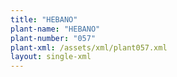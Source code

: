 ```yaml
---
title: "HEBANO"
plant-name: "HEBANO"
plant-number: "057"
plant-xml: /assets/xml/plant057.xml
layout: single-xml
---
```

